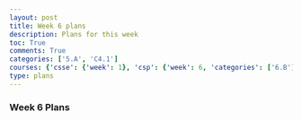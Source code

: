 ```yaml
---
layout: post
title: Week 6 plans
description: Plans for this week
toc: True
comments: True
categories: ['5.A', 'C4.1']
courses: {'csse': {'week': 1}, 'csp': {'week': 6, 'categories': ['6.B']}, 'csa': {'week': 1}}
type: plans
---
```


 ### Week 6 Plans

